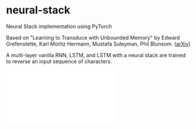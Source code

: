 # neural-stack
Neural Stack implementation using PyTorch

Based on "Learning to Transduce with Unbounded Memory" by Edward Grefenstette, Karl Moritz Hermann, Mustafa Suleyman, Phil Blunsom. ([arXiv](https://arxiv.org/abs/1506.02516))

A multi-layer vanilla RNN, LSTM, and LSTM with a neural stack are trained to reverse an input sequence of characters. 

![test](neural-stack/plots/best_loss.pdf)
